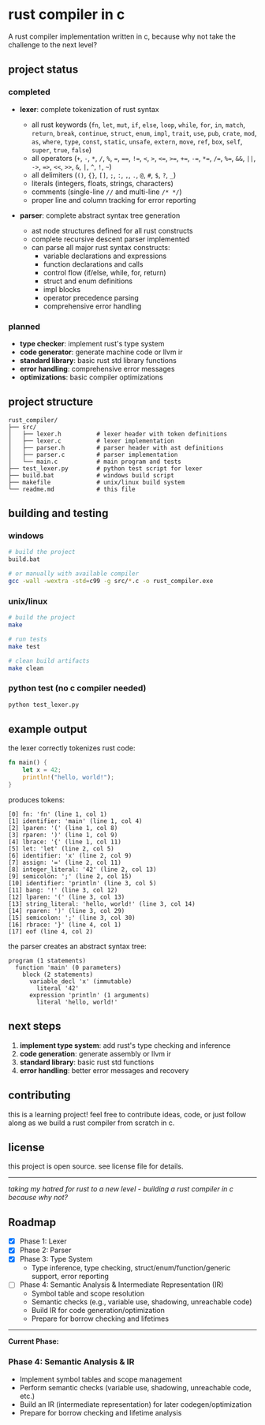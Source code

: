 # rust compiler in c

A rust compiler implementation written in c, because why not take the challenge to the next level?

## project status

### completed
- **lexer**: complete tokenization of rust syntax
  - all rust keywords (`fn`, `let`, `mut`, `if`, `else`, `loop`, `while`, `for`, `in`, `match`, `return`, `break`, `continue`, `struct`, `enum`, `impl`, `trait`, `use`, `pub`, `crate`, `mod`, `as`, `where`, `type`, `const`, `static`, `unsafe`, `extern`, `move`, `ref`, `box`, `self`, `super`, `true`, `false`)
  - all operators (`+`, `-`, `*`, `/`, `%`, `=`, `==`, `!=`, `<`, `>`, `<=`, `>=`, `+=`, `-=`, `*=`, `/=`, `%=`, `&&`, `||`, `->`, `=>`, `<<`, `>>`, `&`, `|`, `^`, `!`, `~`)
  - all delimiters (`()`, `{}`, `[]`, `;`, `:`, `,`, `.`, `@`, `#`, `$`, `?`, `_`)
  - literals (integers, floats, strings, characters)
  - comments (single-line `//` and multi-line `/* */`)
  - proper line and column tracking for error reporting

- **parser**: complete abstract syntax tree generation
  - ast node structures defined for all rust constructs
  - complete recursive descent parser implemented
  - can parse all major rust syntax constructs:
    - variable declarations and expressions
    - function declarations and calls
    - control flow (if/else, while, for, return)
    - struct and enum definitions
    - impl blocks
    - operator precedence parsing
    - comprehensive error handling

### planned
- **type checker**: implement rust's type system
- **code generator**: generate machine code or llvm ir
- **standard library**: basic rust std library functions
- **error handling**: comprehensive error messages
- **optimizations**: basic compiler optimizations

## project structure

```
rust_compiler/
├── src/
│   ├── lexer.h          # lexer header with token definitions
│   ├── lexer.c          # lexer implementation
│   ├── parser.h         # parser header with ast definitions
│   ├── parser.c         # parser implementation
│   └── main.c           # main program and tests
├── test_lexer.py        # python test script for lexer
├── build.bat            # windows build script
├── makefile             # unix/linux build system
└── readme.md            # this file
```

## building and testing

### windows
```bash
# build the project
build.bat

# or manually with available compiler
gcc -wall -wextra -std=c99 -g src/*.c -o rust_compiler.exe
```

### unix/linux
```bash
# build the project
make

# run tests
make test

# clean build artifacts
make clean
```

### python test (no c compiler needed)
```bash
python test_lexer.py
```

## example output

the lexer correctly tokenizes rust code:

```rust
fn main() {
    let x = 42;
    println!("hello, world!");
}
```

produces tokens:
```
[0] fn: 'fn' (line 1, col 1)
[1] identifier: 'main' (line 1, col 4)
[2] lparen: '(' (line 1, col 8)
[3] rparen: ')' (line 1, col 9)
[4] lbrace: '{' (line 1, col 11)
[5] let: 'let' (line 2, col 5)
[6] identifier: 'x' (line 2, col 9)
[7] assign: '=' (line 2, col 11)
[8] integer_literal: '42' (line 2, col 13)
[9] semicolon: ';' (line 2, col 15)
[10] identifier: 'println' (line 3, col 5)
[11] bang: '!' (line 3, col 12)
[12] lparen: '(' (line 3, col 13)
[13] string_literal: 'hello, world!' (line 3, col 14)
[14] rparen: ')' (line 3, col 29)
[15] semicolon: ';' (line 3, col 30)
[16] rbrace: '}' (line 4, col 1)
[17] eof (line 4, col 2)
```

the parser creates an abstract syntax tree:

```
program (1 statements)
  function 'main' (0 parameters)
    block (2 statements)
      variable_decl 'x' (immutable)
        literal '42'
      expression 'println' (1 arguments)
        literal 'hello, world!'
```

## next steps

1. **implement type system**: add rust's type checking and inference
2. **code generation**: generate assembly or llvm ir
3. **standard library**: basic rust std functions
4. **error handling**: better error messages and recovery

## contributing

this is a learning project! feel free to contribute ideas, code, or just follow along as we build a rust compiler from scratch in c.

## license

this project is open source. see license file for details.

---

*taking my hatred for rust to a new level - building a rust compiler in c because why not?*

## Roadmap

- [x] Phase 1: Lexer
- [x] Phase 2: Parser
- [x] Phase 3: Type System
    - Type inference, type checking, struct/enum/function/generic support, error reporting
- [ ] Phase 4: Semantic Analysis & Intermediate Representation (IR)
    - Symbol table and scope resolution
    - Semantic checks (e.g., variable use, shadowing, unreachable code)
    - Build IR for code generation/optimization
    - Prepare for borrow checking and lifetimes

---

**Current Phase:**

### Phase 4: Semantic Analysis & IR
- Implement symbol tables and scope management
- Perform semantic checks (variable use, shadowing, unreachable code, etc.)
- Build an IR (intermediate representation) for later codegen/optimization
- Prepare for borrow checking and lifetime analysis
